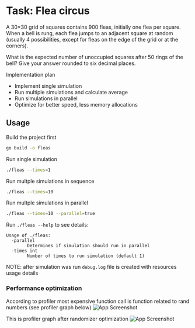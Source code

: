 # Task: Flea circus

A 30×30 grid of squares contains 900 fleas, initially one flea per square.
When a bell is rung, each flea jumps to an adjacent square at random (usually 4 possibilities, except for fleas on the edge of the grid or at the corners).

What is the expected number of unoccupied squares after 50 rings of the bell? Give your answer rounded to six decimal places.

Implementation plan

 - Implement single simulation
 - Run multiple simulations and calculate average
 - Run simulations in parallel
 - Optimize for better speed, less memory allocations

## Usage

Build the project first

```sh
go build -o fleas
```

Run single simulation
```sh
./fleas --times=1
```

Run multple simulations in sequence
```sh
./fleas --times=10
```

Run multple simulations in parallel
```sh
./fleas --times=10 --parallel=true
```

Run `./fleas --help` to see details:
```
Usage of ./fleas:
  -parallel
        Determines if simulation should run in parallel
  -times int
        Number of times to run simulation (default 1)
```

NOTE: after simulation was run `debug.log` file is created with resources usage details


### Performance optimization
According to profiler most expensive function call is function related to rand numbers (see profiler graph below)
![App Screenshot](https://ibb.co/hK5zKDN)

This is profiler graph after randomizer optimization
![App Screenshot](https://ibb.co/Bq93Bpq)


